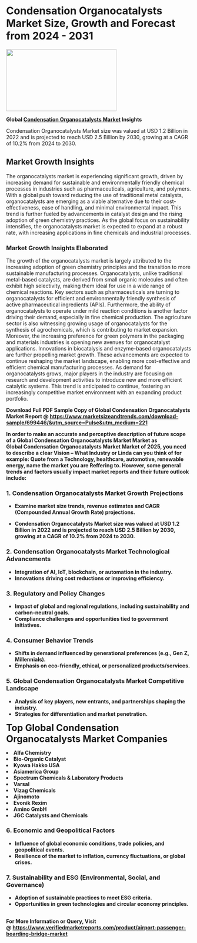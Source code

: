 <H1>Condensation Organocatalysts Market Size, Growth and Forecast from 2024 - 2031</H1><img class="aligncenter size-medium wp-image-584254" src="https://thirdeyenews.in/wp-content/uploads/2024/09/Global-Market-Research-300x168.jpeg" alt="" width="300" height="168" /><p><strong>Global&nbsp;<a href="https://www.marketsizeandtrends.com/download-sample/699446/&amp;utm_source=Pulse&amp;utm_medium=221">Condensation Organocatalysts Market</a> Insights</strong></p><p>Condensation Organocatalysts Market size was valued at USD 1.2 Billion in 2022 and is projected to reach USD 2.5 Billion by 2030, growing at a CAGR of 10.2% from 2024 to 2030.</p><p><h2>Market Growth Insights</h2> The organocatalysts market is experiencing significant growth, driven by increasing demand for sustainable and environmentally friendly chemical processes in industries such as pharmaceuticals, agriculture, and polymers. With a global push toward reducing the use of traditional metal catalysts, organocatalysts are emerging as a viable alternative due to their cost-effectiveness, ease of handling, and minimal environmental impact. This trend is further fueled by advancements in catalyst design and the rising adoption of green chemistry practices. As the global focus on sustainability intensifies, the organocatalysts market is expected to expand at a robust rate, with increasing applications in fine chemicals and industrial processes. <p><strong></strong></p> <h3>Market Growth Insights Elaborated</h3> The growth of the organocatalysts market is largely attributed to the increasing adoption of green chemistry principles and the transition to more sustainable manufacturing processes. Organocatalysts, unlike traditional metal-based catalysts, are derived from small organic molecules and often exhibit high selectivity, making them ideal for use in a wide range of chemical reactions. Key sectors such as pharmaceuticals are turning to organocatalysts for efficient and environmentally friendly synthesis of active pharmaceutical ingredients (APIs). Furthermore, the ability of organocatalysts to operate under mild reaction conditions is another factor driving their demand, especially in fine chemical production. The agriculture sector is also witnessing growing usage of organocatalysts for the synthesis of agrochemicals, which is contributing to market expansion. Moreover, the increasing preference for green polymers in the packaging and materials industries is opening new avenues for organocatalyst applications. Innovations in biocatalysis and enzyme-based organocatalysts are further propelling market growth. These advancements are expected to continue reshaping the market landscape, enabling more cost-effective and efficient chemical manufacturing processes. As demand for organocatalysts grows, major players in the industry are focusing on research and development activities to introduce new and more efficient catalytic systems. This trend is anticipated to continue, fostering an increasingly competitive market environment with an expanding product portfolio. <p><strong></p><p><span class=""><strong>Download Full PDF Sample Copy of Global Condensation Organocatalysts Market Report</strong> @ <a href="https://www.marketsizeandtrends.com/download-sample/699446/&amp;utm_source=Pulse&amp;utm_medium=221" target="_blank">https://www.marketsizeandtrends.com/download-sample/699446/&amp;utm_source=Pulse&amp;utm_medium=221</a></span></p><p>In order to make an accurate and perceptive description of future scope of a Global&nbsp;Condensation Organocatalysts Market Market as Global&nbsp;Condensation Organocatalysts Market Market of 2025, you need to describe a clear Vision &ndash; What Industry or Linda can you think of for example: Quote from a Technology, healthcare, automotive, renewable energy, name the market you are Reffering to. However, some general trends and factors usually impact market reports and their future outlook include:</p><h3>1.&nbsp;<strong>Condensation Organocatalysts Market Growth Projections</strong></h3><ul><li>Examine market size trends, revenue estimates and CAGR (Compounded Annual Growth Rate) projections.</li><li><p>Condensation Organocatalysts Market size was valued at USD 1.2 Billion in 2022 and is projected to reach USD 2.5 Billion by 2030, growing at a CAGR of 10.2% from 2024 to 2030.</p></li></ul><h3>2.&nbsp;<strong>Condensation Organocatalysts Market Technological Advancements</strong></h3><ul><li>Integration of AI, IoT, blockchain, or automation in the industry.</li><li>Innovations driving cost reductions or improving efficiency.</li></ul><h3>3.&nbsp;<strong>Regulatory and Policy Changes</strong></h3><ul><li>Impact of global and regional regulations, including sustainability and carbon-neutral goals.</li><li>Compliance challenges and opportunities tied to government initiatives.</li></ul><h3>4.&nbsp;<strong>Consumer Behavior Trends</strong></h3><ul><li>Shifts in demand influenced by generational preferences (e.g., Gen Z, Millennials).</li><li>Emphasis on eco-friendly, ethical, or personalized products/services.</li></ul><h3>5.&nbsp;<strong>Global Condensation Organocatalysts Market Competitive Landscape</strong></h3><ul><li>Analysis of key players, new entrants, and partnerships shaping the industry.</li><li>Strategies for differentiation and market penetration.</li></ul><p data-pm-slice="1 1 []"><span style="color: inherit; font-family: inherit; font-size: 25px;">Top Global Condensation Organocatalysts Market Companies</span></p><div class="" data-test-id=""><p><li>Alfa Chemistry</li><li> Bio-Organic Catalyst</li><li> Kyowa Hakko USA</li><li> Asiamerica Group</li><li> Spectrum Chemicals & Laboratory Products</li><li> Varsal</li><li> Vizag Chemicals</li><li> Ajinomoto</li><li> Evonik Rexim</li><li> Amino GmbH</li><li> JGC Catalysts and Chemicals</li></p></div><h3>6.&nbsp;<strong>Economic and Geopolitical Factors</strong></h3><ul><li>Influence of global economic conditions, trade policies, and geopolitical events.</li><li>Resilience of the market to inflation, currency fluctuations, or global crises.</li></ul><h3>7.&nbsp;<strong>Sustainability and ESG (Environmental, Social, and Governance)</strong></h3><ul><li>Adoption of sustainable practices to meet ESG criteria.</li><li>Opportunities in green technologies and circular economy principles.</li></ul><h2><strong style="font-size: 14px;">For More Information or Query, Visit @&nbsp;</strong><a style="background-color: #ffffff; font-size: 14px;" href="https://www.marketsizeandtrends.com/report/condensation-organocatalysts-market/" target="_blank">https://www.verifiedmarketreports.com/product/airport-passenger-boarding-bridge-market</a></h2>
